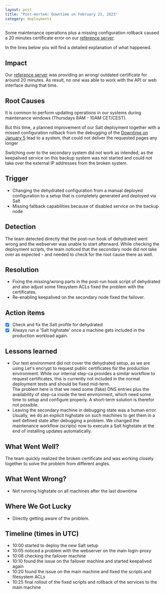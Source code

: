 ```yaml
--- 
layout: post
title: "Post-mortem: Downtime on February 23, 2023"
category: deployments
--- 
```


Some maintenance operations plus a missing configuration rollback caused a 20 minutes 
certificate error on our [reference server](https://build.opensuse.org).

In the lines below you will find a detailed explanation of what happened.

## Impact

Our [reference server](https://build.opensuse.org) was providing an wrong/ outdated 
certificate for around 20 minutes. As result, no one was able to work with the API 
or web interface during that time. 

## Root Causes

It is common to perform updating operations in our systems during maintenance windows 
(Thursdays 8AM - 10AM CET/CEST).

But this time, a planned improvement of our Salt deployment together with a missed 
configuration rollback from the debugging of the 
[Downtime on January 5](https://openbuildservice.org/2023/01/05/post-mortem/) lead to 
a system, that could not deliver the requested pages any longer

Switching over to the secondary system did not work as intended, as the keepalived 
service on this backup system was not started and could not take over the external 
IP addresses from the broken system. 

## Trigger

- Changing the dehydrated configuration from a manual deployed configuration to 
  a setup that is completely generated and deployed via Salt
- Missing fallback capabilities because of disabled service on the backup
  node

## Detection

The team detected directly that the post-run hook of dehydrated went wrong and 
the webserver was unable to start afterward. While checking the 
deployment scripts, the team noticed that the secondary node did not take 
over as expected - and needed to check for the root cause there as well. 

## Resolution

- Fixing the missing/wrong parts in the post-run hook script of dehydrated and 
  also adjust some filesystem ACLs fixed the problem with the certificates.
- Re-enabling keepalived on the secondary node fixed the failover. 

## Action items

- [x]  Check and fix the Salt profile for dehydrated
- [x]  Always run a 'Salt highstate' once a machine gets included in the production 
       workload again.

## Lessons learned

- Our test environment did not cover the dehydrated setup, as we are using Let's 
  encrypt to request public certificates for the production environment. While 
  our internal step-ca provides a similar workflow to request certificates, this 
  is currently not included in the normal deployment tests and should be fixed mid-term.<br>
  The problem here is that we need some (fake) DNS entries plus the availability of 
  step-ca inside the test environment, which need some time to setup and configure 
  properly. A short-term solution is therefor not possible. 
- Leaving the secondary machine in debugging state was a human error. Usually, we 
  do an explicit highstate on such machines to get them in a well defined state 
  after debugging a problem. We changed the maintenance workflow (scripts) now to 
  execute a Salt highstate at the end of installing updates automatically. 

## What Went Well?

The team quickly realized the broken certificate and was working closely together 
to solve the problem from different angles.

## What Went Wrong?

- Not running highstate on all machines after the last downtime 

## Where We Got Lucky

- Directly getting aware of the problem.

## Timeline (times in UTC)

- 10:00 started to deploy the new Salt setup
- 10:05 noticed a problem with the webserver on the main login-proxy
- 10:06 checking the failover machine 
- 10:10 found the issue on the failover machine and started keepalived again
- 10:20 found the issue on the main machine and fixed the scripts and filesystem ACLs
- 10:25 final rollout of the fixed scripts and rollback of the services to the main machine

